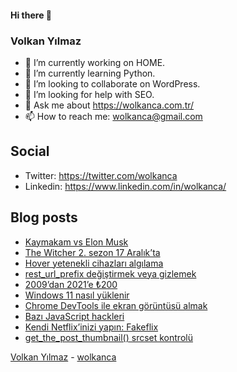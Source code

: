 #### Hi there 👋

### Volkan Yılmaz

- 🔭 I’m currently working on HOME.
- 🌱 I’m currently learning Python.
- 👯 I’m looking to collaborate on WordPress.
- 🤔 I’m looking for help with SEO.
- 💬 Ask me about https://wolkanca.com.tr/
- 📫 How to reach me: wolkanca@gmail.com

## Social
- Twitter: https://twitter.com/wolkanca
- Linkedin: https://www.linkedin.com/in/wolkanca/



## Blog posts
<!-- BLOG-POST-LIST:START -->
- [Kaymakam vs Elon Musk](https://wolkanca.com.tr/kaymakam-vs-elon-musk/)
- [The Witcher 2. sezon 17 Aralık’ta](https://wolkanca.com.tr/the-witcher-2-sezon-17-aralikta/)
- [Hover yetenekli cihazları algılama](https://wolkanca.com.tr/hover-yetenekli-cihazlari-algilama/)
- [rest_url_prefix değiştirmek veya gizlemek](https://wolkanca.com.tr/rest_url_prefix-degistirmek-veya-gizlemek/)
- [2009’dan 2021’e ₺200](https://wolkanca.com.tr/2009dan-2021e-%e2%82%ba200/)
- [Windows 11 nasıl yüklenir](https://wolkanca.com.tr/windows-11-nasil-yuklenir/)
- [Chrome DevTools ile ekran görüntüsü almak](https://wolkanca.com.tr/chrome-devtools-ile-ekran-goruntusu-almak/)
- [Bazı JavaScript hackleri](https://wolkanca.com.tr/bazi-javascript-hackleri/)
- [Kendi Netflix’inizi yapın: Fakeflix](https://wolkanca.com.tr/kendi-netflixinizi-yapin-fakeflix/)
- [get_the_post_thumbnail() srcset kontrolü](https://wolkanca.com.tr/get_the_post_thumbnail-srcset-kontrolu/)
<!-- BLOG-POST-LIST:END -->


[Volkan Yılmaz](https://volkanyilmaz.com.tr/) - [wolkanca](https://wolkanca.com.tr/)

